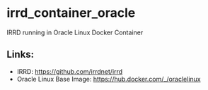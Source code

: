 # irrd_container_oracle
IRRD running in Oracle Linux Docker Container

## Links:
* IRRD: https://github.com/irrdnet/irrd
* Oracle Linux Base Image: https://hub.docker.com/_/oraclelinux

